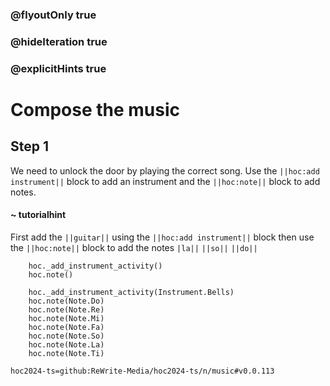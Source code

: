 ### @flyoutOnly true
### @hideIteration true
### @explicitHints true

# Compose the music

## Step 1
We need to unlock the door by playing the correct song. Use the ``||hoc:add instrument||`` block to add an instrument and the ``||hoc:note||`` block to add notes.

#### ~ tutorialhint
First add the ``||guitar||`` using the ``||hoc:add instrument||`` block then use the ``||hoc:note||`` block to add the notes ``|la||`` ``||so||`` ``||do||``


```ghost
    hoc._add_instrument_activity()
    hoc.note()
```
```template
    hoc._add_instrument_activity(Instrument.Bells)
    hoc.note(Note.Do)
    hoc.note(Note.Re)
    hoc.note(Note.Mi)
    hoc.note(Note.Fa)
    hoc.note(Note.So)
    hoc.note(Note.La)
    hoc.note(Note.Ti)    
```

```package
hoc2024-ts=github:ReWrite-Media/hoc2024-ts/n/music#v0.0.113
```